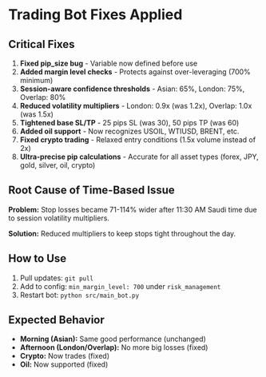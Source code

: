 # Trading Bot Fixes Applied

## Critical Fixes

1. **Fixed pip_size bug** - Variable now defined before use
2. **Added margin level checks** - Protects against over-leveraging (700% minimum)
3. **Session-aware confidence thresholds** - Asian: 65%, London: 75%, Overlap: 80%
4. **Reduced volatility multipliers** - London: 0.9x (was 1.2x), Overlap: 1.0x (was 1.5x)
5. **Tightened base SL/TP** - 25 pips SL (was 30), 50 pips TP (was 60)
6. **Added oil support** - Now recognizes USOIL, WTIUSD, BRENT, etc.
7. **Fixed crypto trading** - Relaxed entry conditions (1.5x volume instead of 2x)
8. **Ultra-precise pip calculations** - Accurate for all asset types (forex, JPY, gold, silver, oil, crypto)

## Root Cause of Time-Based Issue

**Problem:** Stop losses became 71-114% wider after 11:30 AM Saudi time due to session volatility multipliers.

**Solution:** Reduced multipliers to keep stops tight throughout the day.

## How to Use

1. Pull updates: `git pull`
2. Add to config: `min_margin_level: 700` under `risk_management`
3. Restart bot: `python src/main_bot.py`

## Expected Behavior

- **Morning (Asian):** Same good performance (unchanged)
- **Afternoon (London/Overlap):** No more big losses (fixed)
- **Crypto:** Now trades (fixed)
- **Oil:** Now supported (fixed)
